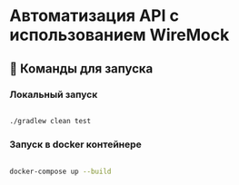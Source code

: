 # Автоматизация API с использованием WireMock

## :rocket: Команды для запуска

### Локальный запуск

```bash

./gradlew clean test
```

### Запуск в docker контейнере

```bash  
 
docker-compose up --build

```
